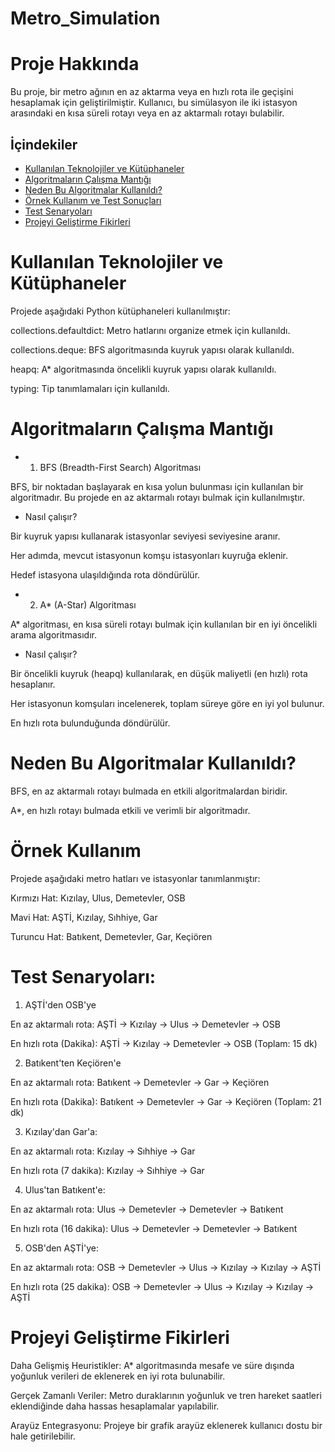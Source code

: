 # Metro_Simulation
 # Proje Hakkında

Bu proje, bir metro ağının en az aktarma veya en hızlı rota ile geçişini hesaplamak için geliştirilmiştir. Kullanıcı, bu simülasyon ile iki istasyon arasındaki en kısa süreli rotayı veya en az aktarmalı rotayı bulabilir.

## İçindekiler
- [Kullanılan Teknolojiler ve Kütüphaneler](#Kullanılan-Teknolojiler-ve-Kütüphaneler)
- [Algoritmaların Çalışma Mantığı](#Algoritmaların-Çalışma-Mantığı)
- [Neden Bu Algoritmalar Kullanıldı?](#Neden-Bu-Algoritmalar-Kullanıldı?)
- [Örnek Kullanım ve Test Sonuçları](#Örnek-Kullanım)
- [Test Senaryoları](#Test-Senaryoları)
- [Projeyi Geliştirme Fikirleri](#Projeyi-Geliştirme-Fikirleri)

 # Kullanılan Teknolojiler ve Kütüphaneler

Projede aşağıdaki Python kütüphaneleri kullanılmıştır:

collections.defaultdict: Metro hatlarını organize etmek için kullanıldı.

collections.deque: BFS algoritmasında kuyruk yapısı olarak kullanıldı.

heapq: A* algoritmasında öncelikli kuyruk yapısı olarak kullanıldı.

typing: Tip tanımlamaları için kullanıldı.

# Algoritmaların Çalışma Mantığı

- 1. BFS (Breadth-First Search) Algoritması

BFS, bir noktadan başlayarak en kısa yolun bulunması için kullanılan bir algoritmadır. Bu projede en az aktarmalı rotayı bulmak için kullanılmıştır.

- Nasıl çalışır?

Bir kuyruk yapısı kullanarak istasyonlar seviyesi seviyesine aranır.

Her adımda, mevcut istasyonun komşu istasyonları kuyruğa eklenir.

Hedef istasyona ulaşıldığında rota döndürülür.

- 2. A* (A-Star) Algoritması

A* algoritması, en kısa süreli rotayı bulmak için kullanılan bir en iyi öncelikli arama algoritmasıdır.

- Nasıl çalışır?

Bir öncelikli kuyruk (heapq) kullanılarak, en düşük maliyetli (en hızlı) rota hesaplanır.

Her istasyonun komşuları incelenerek, toplam süreye göre en iyi yol bulunur.

En hızlı rota bulunduğunda döndürülür.

 # Neden Bu Algoritmalar Kullanıldı?

BFS, en az aktarmalı rotayı bulmada en etkili algoritmalardan biridir.

A*, en hızlı rotayı bulmada etkili ve verimli bir algoritmadır.

# Örnek Kullanım

Projede aşağıdaki metro hatları ve istasyonlar tanımlanmıştır:

Kırmızı Hat: Kızılay, Ulus, Demetevler, OSB

Mavi Hat: AŞTİ, Kızılay, Sıhhiye, Gar

Turuncu Hat: Batıkent, Demetevler, Gar, Keçiören

 # Test Senaryoları:

1. AŞTİ'den OSB'ye

En az aktarmalı rota: AŞTİ -> Kızılay -> Ulus -> Demetevler -> OSB

En hızlı rota (Dakika): AŞTİ -> Kızılay -> Demetevler -> OSB (Toplam: 15 dk)

2. Batıkent'ten Keçiören'e

En az aktarmalı rota: Batıkent -> Demetevler -> Gar -> Keçiören

En hızlı rota (Dakika): Batıkent -> Demetevler -> Gar -> Keçiören (Toplam: 21 dk)

3. Kızılay'dan Gar'a:

En az aktarmalı rota: Kızılay -> Sıhhiye -> Gar

En hızlı rota (7 dakika): Kızılay -> Sıhhiye -> Gar

4. Ulus'tan Batıkent'e:

En az aktarmalı rota: Ulus -> Demetevler -> Demetevler -> Batıkent

En hızlı rota (16 dakika): Ulus -> Demetevler -> Demetevler -> Batıkent

5. OSB'den AŞTİ'ye:
   
En az aktarmalı rota: OSB -> Demetevler -> Ulus -> Kızılay -> Kızılay -> AŞTİ

En hızlı rota (25 dakika): OSB -> Demetevler -> Ulus -> Kızılay -> Kızılay -> AŞTİ

 # Projeyi Geliştirme Fikirleri

Daha Gelişmiş Heuristikler: A* algoritmasında mesafe ve süre dışında yoğunluk verileri de eklenerek en iyi rota bulunabilir.

Gerçek Zamanlı Veriler: Metro duraklarının yoğunluk ve tren hareket saatleri eklendiğinde daha hassas hesaplamalar yapılabilir.

Arayüz Entegrasyonu: Projeye bir grafik arayüz eklenerek kullanıcı dostu bir hale getirilebilir.
